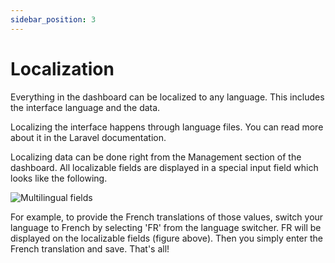 ```yaml
---
sidebar_position: 3
---
```


# Localization

Everything in the dashboard can be localized to any language. This includes the interface language and the data. 

Localizing the interface happens through language files. You can read more about it in the Laravel documentation.

Localizing data can be done right from the Management section of the dashboard. All localizable fields are displayed in a special input field
which looks like the following.

![Multilingual fields](/img/developer/advanced-topics/multilanguage-fields.png)

For example, to provide the French translations of those values, switch your language to French by selecting 'FR' from the language switcher.
FR will be displayed on the localizable fields (figure above). Then you simply enter the French translation and save. That's all!